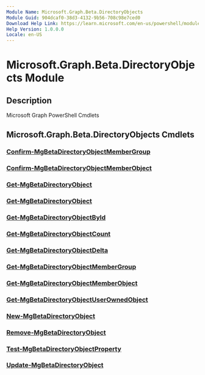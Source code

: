 ```yaml
---
Module Name: Microsoft.Graph.Beta.DirectoryObjects
Module Guid: 904dcaf0-38d3-4132-9b56-708c98e7ced0
Download Help Link: https://learn.microsoft.com/en-us/powershell/module/microsoft.graph.beta.directoryobjects/?view=graph-powershell-beta
Help Version: 1.0.0.0
Locale: en-US
---
```


# Microsoft.Graph.Beta.DirectoryObjects Module
## Description
Microsoft Graph PowerShell Cmdlets

## Microsoft.Graph.Beta.DirectoryObjects Cmdlets
### [Confirm-MgBetaDirectoryObjectMemberGroup](Confirm-MgBetaDirectoryObjectMemberGroup.md)

### [Confirm-MgBetaDirectoryObjectMemberObject](Confirm-MgBetaDirectoryObjectMemberObject.md)

### [Get-MgBetaDirectoryObject](Get-MgBetaDirectoryObject.md)

### [Get-MgBetaDirectoryObject](Get-MgBetaDirectoryObject.md)

### [Get-MgBetaDirectoryObjectById](Get-MgBetaDirectoryObjectById.md)

### [Get-MgBetaDirectoryObjectCount](Get-MgBetaDirectoryObjectCount.md)

### [Get-MgBetaDirectoryObjectDelta](Get-MgBetaDirectoryObjectDelta.md)

### [Get-MgBetaDirectoryObjectMemberGroup](Get-MgBetaDirectoryObjectMemberGroup.md)

### [Get-MgBetaDirectoryObjectMemberObject](Get-MgBetaDirectoryObjectMemberObject.md)

### [Get-MgBetaDirectoryObjectUserOwnedObject](Get-MgBetaDirectoryObjectUserOwnedObject.md)

### [New-MgBetaDirectoryObject](New-MgBetaDirectoryObject.md)

### [Remove-MgBetaDirectoryObject](Remove-MgBetaDirectoryObject.md)

### [Test-MgBetaDirectoryObjectProperty](Test-MgBetaDirectoryObjectProperty.md)

### [Update-MgBetaDirectoryObject](Update-MgBetaDirectoryObject.md)




















